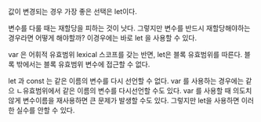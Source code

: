 값이 변경되는 경우 가장 좋은 선택은 let이다.

변수를 다룰 때는 재할당을 피하는 것이 낫다. 그렇지만 변수를 반드시 재할당해야하는 경우라면 어떻게 해야할까? 이경우에는 바로 let 을 사용할 수 있다.

var 은 어휘적 유효범위 lexical 스코프를 갖는 반면, let은 블록 유효범위를 따른다. 
블록 밖에서는 블록 유효범위 변수에 접근할 수 없다. 

let 과 const 는 같은 이름의 변수를 다시 선언할 수 없다. var 를 사용하는 경우에는 같으 ㄴ유효범위에서 같은 이름의 변수를 다시선언할 수도 있다. var 를 사용할 때 의도치 않게 변수이름을 재사용하면  큰 문제가 발생할 수도 있다. 그렇지만 let을 사용하면 이러한 실수를 안할 수 있다. 